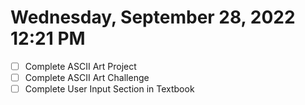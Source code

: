 # Wednesday, September 28, 2022 12:21 PM
- [ ] Complete ASCII Art Project
- [ ] Complete ASCII Art Challenge
- [ ] Complete User Input Section in Textbook
